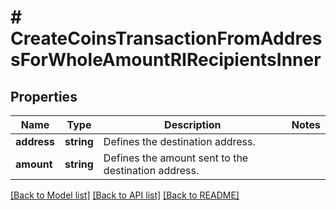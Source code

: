 # # CreateCoinsTransactionFromAddressForWholeAmountRIRecipientsInner

## Properties

Name | Type | Description | Notes
------------ | ------------- | ------------- | -------------
**address** | **string** | Defines the destination address. |
**amount** | **string** | Defines the amount sent to the destination address. |

[[Back to Model list]](../../README.md#models) [[Back to API list]](../../README.md#endpoints) [[Back to README]](../../README.md)

